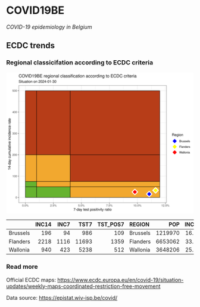 
# COVID19BE

*COVID-19 epidemiology in Belgium*

## ECDC trends

### Regional classicifation according to ECDC criteria

![](COVID9BE-ecdc-trend.png)

|          | INC14 | INC7 |  TST7 | TST\_POS7 | REGION   |     POP | INC14\_RT |       PR7 |          GR |
| :------- | ----: | ---: | ----: | --------: | :------- | ------: | --------: | --------: | ----------: |
| Brussels |   196 |   94 |   986 |       109 | Brussels | 1219970 |  16.06597 | 0.1105477 | \-0.0784314 |
| Flanders |  2218 | 1116 | 11693 |      1359 | Flanders | 6653062 |  33.33803 | 0.1162234 |   0.0127042 |
| Wallonia |   940 |  423 |  5238 |       512 | Wallonia | 3648206 |  25.76609 | 0.0977472 | \-0.1818182 |

### Read more

Official ECDC maps:
<https://www.ecdc.europa.eu/en/covid-19/situation-updates/weekly-maps-coordinated-restriction-free-movement>

Data source: <https://epistat.wiv-isp.be/covid/>
